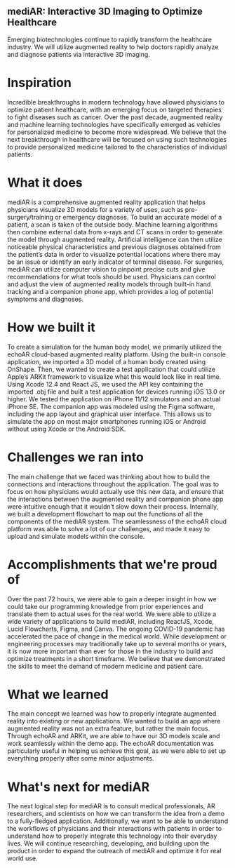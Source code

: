 
## mediAR: Interactive 3D Imaging to Optimize Healthcare
Emerging biotechnologies continue to rapidly transform the healthcare industry. We will utilize augmented reality to help doctors rapidly analyze and diagnose patients via interactive 3D imaging.

# Inspiration
Incredible breakthroughs in modern technology have allowed physicians to optimize patient healthcare, with an emerging focus on targeted therapies to fight diseases such as cancer. Over the past decade, augmented reality and machine learning technologies have specifically emerged as vehicles for personalized medicine to become more widespread. We believe that the next breakthrough in healthcare will be focused on using such technologies to provide personalized medicine tailored to the characteristics of individual patients. 

# What it does
mediAR is a comprehensive augmented reality application that helps physicians visualize 3D models for a variety of uses, such as pre-surgery/training or emergency diagnoses. To build an accurate model of a patient, a scan is taken of the outside body. Machine learning algorithms then combine external data from x-rays and CT scans in order to generate the model through augmented reality. Artificial intelligence can then utilize noticeable physical characteristics and previous diagnoses obtained from the patient’s data in order to visualize potential locations where there may be an issue or identify an early indicator of terminal disease. For surgeries, mediAR can utilize computer vision to pinpoint precise cuts and give recommendations for what tools should be used. Physicians can control and adjust the view of augmented reality models through built-in hand tracking and a companion phone app, which provides a log of potential symptoms and diagnoses. 

# How we built it
To create a simulation for the human body model, we primarily utilized the echoAR cloud-based augmented reality platform. Using the built-in console application, we imported a 3D model of a human body created using OnShape. Then, we wanted to create a test application that could utilize Apple’s ARKit framework to visualize what this would look like in real time. Using Xcode 12.4 and React JS, we used the API key containing the imported .obj file and built a test application for devices running iOS 13.0 or higher. We tested the application on iPhone 11/12 simulators and an actual iPhone SE. The companion app was modeled using the Figma software, including the app layout and graphical user interface. This allows us to simulate the app on most major smartphones running iOS or Android without using Xcode or the Android SDK. 

# Challenges we ran into
The main challenge that we faced was thinking about how to build the connections and interactions throughout the application. The goal was to focus on how physicians would actually use this new data, and ensure that the interactions between the augmented reality and companion phone app were intuitive enough that it wouldn’t slow down their process. Internally, we built a development flowchart to map out the functions of all the components of the mediAR system. The seamlessness of the echoAR cloud platform was able to solve a lot of our challenges, and made it easy to upload and simulate models within the console.  

# Accomplishments that we're proud of
Over the past 72 hours, we were able to gain a deeper insight in how we could take our programming knowledge from prior experiences and translate them to actual uses for the real world. We were able to utilize a wide variety of applications to build mediAR, including ReactJS, Xcode, Lucid Flowcharts, Figma, and Canva. The ongoing COVID-19 pandemic has accelerated the pace of change in the medical world. While development or engineering processes may traditionally take up to several months or years, it is now more important than ever for those in the industry to build and optimize treatments in a short timeframe. We believe that we demonstrated the skills to meet the demand of modern medicine and patient care. 

# What we learned
The main concept we learned was how to properly integrate augmented reality into existing or new applications. We wanted to build an app where augmented reality was not an extra feature, but rather the main focus. Through echoAR and ARKit, we are able to have our 3D models scale and work seamlessly within the demo app. The echoAR documentation was particularly useful in helping us achieve this goal, as we were able to set up everything properly after some minor adjustments.

# What's next for mediAR
The next logical step for mediAR is to consult medical professionals, AR researchers, and scientists on how we can transform the idea from a demo to a fully-fledged application. Additionally, we want to be able to understand the workflows of physicians and their interactions with patients in order to understand how to properly integrate this technology into their everyday lives. We will continue researching, developing, and building upon the product in order to expand the outreach of mediAR and optimize it for real world use. 



